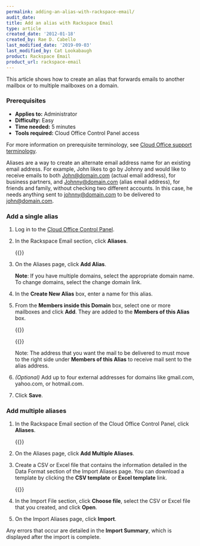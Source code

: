 ```yaml
---
permalink: adding-an-alias-with-rackspace-email/
audit_date:
title: Add an alias with Rackspace Email
type: article
created_date: '2012-01-18'
created_by: Rae D. Cabello
last_modified_date: '2019-09-03'
last_modified_by: Cat Lookabaugh
product: Rackspace Email
product_url: rackspace-email
---
```


This article shows how to create an alias that forwards emails to another mailbox or to multiple mailboxes on a domain.

### Prerequisites

- **Applies to:** Administrator
- **Difficulty:** Easy
- **Time needed:** 5 minutes
- **Tools required:** Cloud Office Control Panel access

For more information on prerequisite terminology, see [Cloud Office support terminology](/support/how-to/cloud-office-support-terminology).

Aliases are a way to create an alternate email address name for an existing email address. For example, John likes to go by Johnny and would like to receive emails to both John@domain.com (actual email address), for business partners, and Johnny@domain.com (alias email address), for friends and family, without checking two different accounts. In this case, he needs anything sent to johnny@domain.com to be delivered to john@domain.com.

### Add a single alias

1. Log in to the [Cloud Office Control Panel](https://cp.rackspace.com/).
2. In the Rackspace Email section, click **Aliases**.

    {{<image src="aliases_CP1.png" alt="" title="">}}

3. On the Aliases page, click **Add Alias**.

    **Note**: If you have multiple domains, select the appropriate domain name. To change domains, select the change domain link.

4. In the **Create New Alias** box, enter a name for this alias.
5. From the **Members inside this Domain** box, select one or more mailboxes and click **Add**. They are added to the **Members of this Alias** box.

    {{<image src="members_of_domain.png" alt="" title="">}}

    {{<image src="members_of_alias.png" alt="" title="">}}

    Note: The address that you want the mail to be delivered to must move to the right side under **Members of this Alias** to receive mail sent to the alias address.

6. *(Optional)* Add up to four external addresses for domains like gmail.com, yahoo.com, or hotmail.com.
7. Click **Save**.

### Add multiple aliases

1. In the Rackspace Email section of the Cloud Office Control Panel, click **Aliases**.

    {{<image src="aliases_CP1.png" alt="" title="">}}

2. On the Aliases page, click **Add Multiple Aliases**.
3. Create a CSV or Excel file that contains the information detailed in the Data Format section of the Import Aliases page. You can download a template by clicking the **CSV template** or **Excel template** link.

    {{<image src="multiple_aliases.png" alt="" title="">}}

4. In the Import File section, click **Choose file**, select the CSV or Excel file that you created, and click **Open**.
5. On the Import Aliases page, click **Import**.
    
Any errors that occur are detailed in the **Import Summary**, which is displayed after the import is complete.

